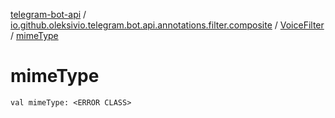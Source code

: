 [telegram-bot-api](../../index.md) / [io.github.oleksivio.telegram.bot.api.annotations.filter.composite](../index.md) / [VoiceFilter](index.md) / [mimeType](./mime-type.md)

# mimeType

`val mimeType: <ERROR CLASS>`